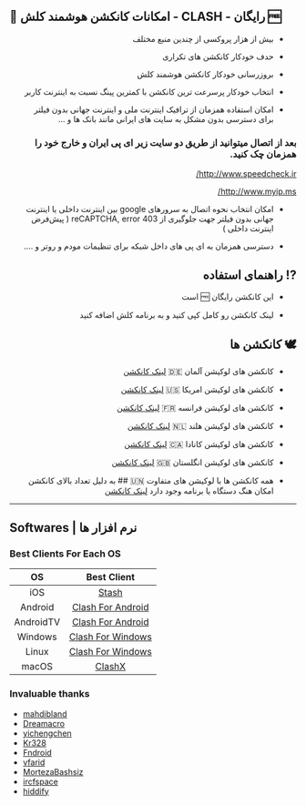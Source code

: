 ## 📌  امکانات کانکشن هوشمند کلش - CLASH - رایگان 🆓

<div  dir="rtl">

- بیش از هزار پروکسی از چندین منبع مختلف
<div  dir="rtl">

- حدف خودکار کانکشن های تکراری
<div  dir="rtl">

- بروزرسانی خودکار کانکشن هوشمند کلش
<div  dir="rtl">

- انتخاب خودکار پرسرعت ترین کانکشن با کمترین پینگ نسبت به اینترنت کاربر
<div  dir="rtl">

- امکان استفاده همزمان از ترافیک اینترنت ملی و اینترنت جهانی بدون فیلتر برای دسترسی بدون مشکل به سایت های ایرانی مانند بانک ها و ...

### بعد از اتصال میتوانید از طریق دو سایت زیر ای پی ایران و خارج خود را همزمان چک کنید.

http://www.speedcheck.ir/

http://www.myip.ms/

<div  dir="rtl">

- امکان انتخاب نحوه اتصال به سرورهای google بین اینترنت داخلی یا اینترنت جهانی بدون فیلتر جهت جلوگیری از reCAPTCHA, error 403 ( پیش‌فرض اینترنت داخلی )
<div  dir="rtl">

- دسترسی همزمان به ای پی های داخل شبکه برای تنظیمات مودم و روتر و ....
<div  dir="rtl">

## ⁉️ راهنمای استفاده 

- این کانکشن رایگان 🆓 است
<div  dir="rtl">

- لینک کانکشن رو کامل کپی کنید و به برنامه کلش اضافه کنید
<div  dir="rtl">

## 🕊️ کانکشن ها 

- کانکشن های لوکیشن آلمان 🇩🇪 [لینک کانکشن](https://raw.githubusercontent.com/brommbromley/Smart-Clash/main/germany.yaml)
<div  dir="rtl">

- کانکشن های لوکیشن امریکا 🇺🇸 [لینک کانکشن](https://raw.githubusercontent.com/brommbromley/Smart-Clash/main/us.yaml)
<div  dir="rtl">

- کانکشن های لوکیشن فرانسه 🇫🇷 [لینک کانکشن](https://raw.githubusercontent.com/brommbromley/Smart-Clash/main/france.yaml)
<div  dir="rtl">

- کانکشن های لوکیشن هلند 🇳🇱 [لینک کانکشن](https://raw.githubusercontent.com/brommbromley/Smart-Clash/main/netherlands.yaml)
<div  dir="rtl">

- کانکشن های لوکیشن کانادا 🇨🇦 [لینک کانکشن](https://raw.githubusercontent.com/brommbromley/Smart-Clash/main/canada.yaml)
<div  dir="rtl">

- کانکشن های لوکیشن انگلستان 🇬🇧 [لینک کانکشن](https://raw.githubusercontent.com/brommbromley/Smart-Clash/main/uk.yaml)
<div  dir="rtl">

- همه کانکشن ها با لوکیشن های متفاوت 🇺🇳 ## به دلیل تعداد بالای کانکشن امکان هنگ دستگاه یا برنامه وجود دارد [لینک کانکشن](https://raw.githubusercontent.com/brommbromley/Smart-Clash/main/all.yaml)



-------------------------------------------------
<div  dir="ltr">

## Softwares | نرم افزار ها

  ### Best Clients For Each OS

|    OS   |              Best Client               |
|:-------:|:--------------------------------------:|
|   iOS   |            [Stash](https://apps.apple.com/us/app/stash-rule-based-proxy/id1596063349)         |
| Android |            [Clash For Android](https://github.com/Kr328/ClashForAndroid/releases)         |
|AndroidTV|            [Clash For Android](https://github.com/Kr328/ClashForAndroid/releases)         |
| Windows |            [Clash For Windows](https://github.com/Fndroid/clash_for_windows_pkg/releases)         |
|  Linux  |           [Clash For Windows](https://github.com/Fndroid/clash_for_windows_pkg/releases)          |
|  macOS  |       [ClashX](https://github.com/yichengchen/clashX/releases) | [Clash For Windows](https://github.com/Fndroid/clash_for_windows_pkg/releases)     |


### Invaluable thanks

- [mahdibland](https://github.com/mahdibland/V2RayAggregator) 
- [Dreamacro](https://github.com/Dreamacro/clash) 
- [yichengchen](https://github.com/yichengchen/clashX)  
- [Kr328](https://github.com/Kr328/ClashForAndroid) 
- [Fndroid](https://github.com/Fndroid/clash_for_windows_pkg) 
- [vfarid](https://github.com/vfarid) 
- [MortezaBashsiz](https://github.com/MortezaBashsiz) 
- [ircfspace](https://github.com/ircfspace) 
- [hiddify](https://github.com/hiddify/hiddify-config)  
